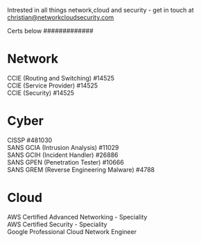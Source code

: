 Intrested in all things network,cloud and security - get in touch at christian@networkcloudsecurity.com

Certs below 
#############


Network
=======
CCIE (Routing and Switching) #14525 <br>
CCIE (Service Provider) #14525 <br>
CCIE (Security) #14525 <br>


Cyber
=======
CISSP #481030 <br>
SANS GCIA (Intrusion Analysis) #11029 <br>
SANS GCIH (Incident Handler) #26886 <br>
SANS GPEN (Penetration Tester) #10666 <br>
SANS GREM (Reverse Engineering Malware) #4788 <br>


Cloud
======
AWS Certified Advanced Networking - Speciality <br>
AWS Certified Security - Speciality <br>
Google Professional Cloud Network Engineer <br>
